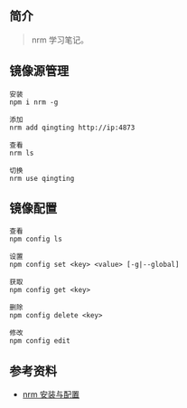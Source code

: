 ## 简介

> nrm 学习笔记。

## 镜像源管理

```text
安装
npm i nrm -g

添加
nrm add qingting http://ip:4873

查看
nrm ls

切换
nrm use qingting
```

## 镜像配置

```text
查看
npm config ls

设置
npm config set <key> <value> [-g|--global]

获取
npm config get <key>

删除
npm config delete <key>

修改
npm config edit
```

## 参考资料

- [nrm 安装与配置](https://juejin.cn/post/6844904008994275335)
